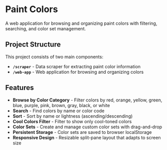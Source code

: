 # Paint Colors

A web application for browsing and organizing paint colors with filtering, searching, and color set management.

## Project Structure

This project consists of two main components:

- **`/scraper`** - Data scraper for extracting paint color information
- **`/web-app`** - Web application for browsing and organizing colors

## Features

- **Browse by Color Category** - Filter colors by red, orange, yellow, green, blue, purple, pink, brown, gray, black, or white
- **Search** - Find colors by name or color code
- **Sort** - Sort by name or lightness (ascending/descending)
- **Cool Colors Filter** - Filter to show only cool-toned colors
- **Color Sets** - Create and manage custom color sets with drag-and-drop
- **Persistent Storage** - Color sets are saved to browser localStorage
- **Responsive Design** - Resizable split-pane layout that adapts to screen size
